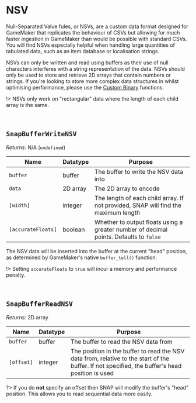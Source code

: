 # NSV

Null-Separated Value fules, or NSVs, are a custom data format designed for GameMaker that replicates the behaviour of CSVs but allowing for much faster ingestion in GameMaker than would be possible with standard CSVs. You will find NSVs especially helpful when handling large quantities of tabulated data, such as an item database or localisation strings.

NSVs can only be written and read using buffers as their use of null characters interferes with a string representation of the data. NSVs should only be used to store and retrieve 2D arrays that contain numbers or strings. If you're looking to store more complex data structures in whilst optimising performance, please use the [Custom Binary](custom-binary) functions.

!> NSVs only work on "rectangular" data where the length of each child array is the same.

&nbsp;

## `SnapBufferWriteNSV`

*Returns:* N/A (`undefined`)

|Name              |Datatype|Purpose                                                                               |
|------------------|--------|--------------------------------------------------------------------------------------|
|`buffer`          |buffer  |The buffer to write the NSV data into                                                 |
|`data`            |2D array|The 2D array to encode                                                                |
|`[width]`         |integer |The length of each child array. If not provided, SNAP will find the maximum length    |
|`[accurateFloats]`|boolean |Whether to output floats using a greater number of decimal points. Defaults to `false`|

The NSV data will be inserted into the buffer at the current "head" position, as determined by GameMaker's native `buffer_tell()` function.

!> Setting `accurateFloats` to `true` will incur a memory and performance penalty.

&nbsp;

## `SnapBufferReadNSV`

*Returns:* 2D array

|Name      |Datatype|Purpose                                                                                                                                        |
|----------|--------|-----------------------------------------------------------------------------------------------------------------------------------------------|
|`buffer`  |buffer  |The buffer to read the NSV data from                                                                                                           |
|`[offset]`|integer |The position in the buffer to read the NSV data from, relative to the start of the buffer. If not specified, the buffer's head position is used|

?> If you do **not** specify an offset then SNAP will modify the buffer's "head" position. This allows you to read sequential data more easily.